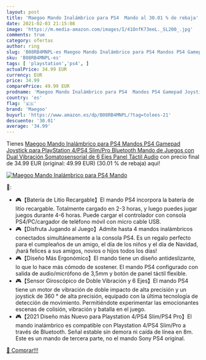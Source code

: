 ```yaml
---
layout: post
title: 'Maegoo Mando Inalámbrico para PS4  Mando al 30.01 % de rebaja'
date: 2021-02-03 21:15:08
image: 'https://m.media-amazon.com/images/I/41OnfK73eeL._SL200_.jpg'
comments: true
category: ofertas
author: ring
slug: 'B08RB4MNPL-es Maegoo Mando Inalámbrico para PS4 Mandos PS4 Gamepad...'
sku: 'B08RB4MNPL-es'
tags: [ 'playstation','ps4', ]
actualPrice: 34.99 EUR
currency: EUR
price: 34.99
comparePrice: 49.99 EUR
prodname: 'Maegoo Mando Inalámbrico para PS4  Mandos PS4 Gamepad Joystick para PlayStation 4/PS4 Slim/Pro  Bluetooth Mando de Juegos con Dual Vibración  Somatosensorial de 6 Ejes  Panel Táctil  Audio'
country: 'es'
flag: '🇪🇸'
brand: 'Maegoo'
buyurl: 'https://www.amazon.es/dp/B08RB4MNPL/?tag=tolees-21'
descuento: '30.01'
average: '34.99'
---
```


Tienes [Maegoo Mando Inalámbrico para PS4  Mandos PS4 Gamepad Joystick para PlayStation 4/PS4 Slim/Pro  Bluetooth Mando de Juegos con Dual Vibración  Somatosensorial de 6 Ejes  Panel Táctil  Audio](https://www.amazon.es/dp/B08RB4MNPL/?tag=tolees-21) con precio final de  34.99 EUR (original: 49.99 EUR) (30.01 %  de rebaja) aqui!

[![Maegoo Mando Inalámbrico para PS4  Mando](https://m.media-amazon.com/images/I/41OnfK73eeL._SL200_.jpg)](https://www.amazon.es/dp/B08RB4MNPL/?tag=tolees-21)

🔎:

- 🎮【Batería de Litio Recargable】El mando PS4 incorpora la batería de litio recargable. Totalmente cargado en 2-3 horas, y luego puedes jugar juegos durante 4-6 horas. Puede cargar el controlador con consola PS4/PC/cargador de teléfono móvil con micro cable USB.
- 🎮【Disfruta Jugando al Juego】Admite hasta 4 mandos inalámbricos conectados simultáneamente a la consola PS4. Es un regalo perfecto para el cumpleaños de un amigo, el día de los niños y el día de Navidad, ¡hará felices a sus amigos, novios o hijos todos los días!
- 🎮【Diseño Más Ergonómico】El mando tiene un diseño antideslizante, lo que lo hace más cómodo de sostener. El mando PS4 configurado con salida de audio/micrófono de 3,5mm y botón de panel táctil flexible.
- 🎮【Sensor Giroscópico de Doble Vibración y 6 Ejes】El mando PS4 tiene un motor de vibración de doble impacto de alta precisión y un joystick de 360 ° de alta precisión, equipado con la última tecnología de detección de movimiento. Permitiéndote experimentar las emocionantes escenas de colisión, vibración y batalla en el juego.
- 🎮【2021 Diseño más Nuevo para Playstation 4/PS4 Slim/PS4 Pro】El mando inalámbrico es compatible con Playstation 4/PS4 Slim/Pro a través de Bluetooth. Señal estable sin demora ni caída de línea en 8m. Este es un mando de tercera parte, no el mando Sony PS4 original.

[🛒 Comprar!!!](https://www.amazon.es/dp/B08RB4MNPL/?tag=tolees-21)
